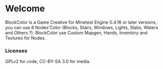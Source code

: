 # Welcome

BlockColor is a Game Creative for Minetest Engine 0.4.16 or later versions, you can use 8 Nodes'Color (Blocks, Stairs, Windows, Lights, Slabs, Waters and Others ?). BlockColor use Custom Mapgen, Hands, Inventory and Textures for Nodes.


### Licenses

GPLv2 for code,
CC-BY-SA 3.0 for media.
